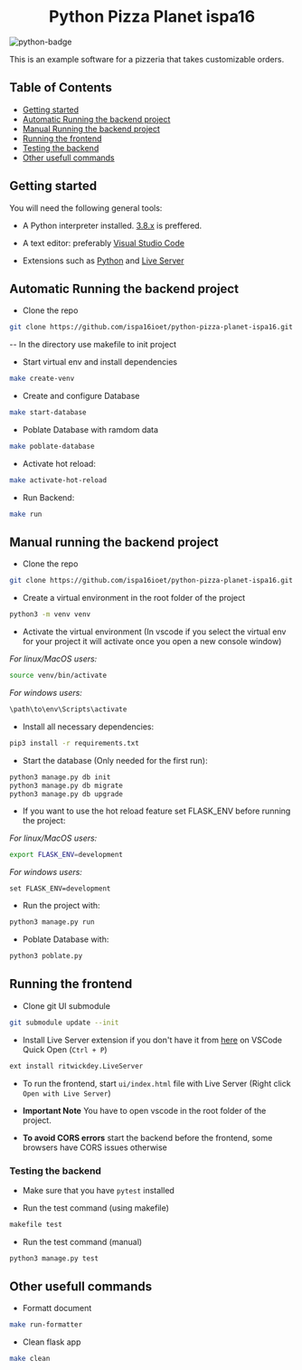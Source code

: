 <h1 align="center"> Python Pizza Planet ispa16</h1>

![python-badge](https://img.shields.io/badge/python-%2314354C.svg?style=for-the-badge&logo=python&logoColor=white)

This is an example software for a pizzeria that takes customizable orders.

## Table of Contents

- [Getting started](#getting-started)
- [Automatic Running the backend project](#Automatic-Running-the-backend-project)
- [Manual Running the backend project](#running-the-backend-project)
- [Running the frontend](#running-the-frontend)
- [Testing the backend](#testing-the-backend)
- [Other usefull commands](#other-usefull-commands)

## Getting started

You will need the following general tools:

- A Python interpreter installed. [3.8.x](https://www.python.org/downloads/release/python-3810/) is preffered.

- A text editor: preferably [Visual Studio Code](https://code.visualstudio.com/download)

- Extensions such as [Python](https://marketplace.visualstudio.com/items?itemName=ms-python.python) and [Live Server](https://marketplace.visualstudio.com/items?itemName=ritwickdey.LiveServer)


## Automatic Running the backend project
- Clone the repo

```bash
git clone https://github.com/ispa16ioet/python-pizza-planet-ispa16.git

```
-- In the directory use makefile to init project
- Start virtual env and install dependencies

```bash
make create-venv

```
- Create and configure Database 

```bash
make start-database

```

- Poblate Database with ramdom data
```bash
make poblate-database

```
- Activate hot reload:
```bash
make activate-hot-reload

```
- Run Backend:
```bash
make run

```

## Manual running the backend project

- Clone the repo

```bash
git clone https://github.com/ispa16ioet/python-pizza-planet-ispa16.git

```

- Create a virtual environment in the root folder of the project

```bash
python3 -m venv venv
```

- Activate the virtual environment (In vscode if you select the virtual env for your project it will activate once you open a new console window)

_For linux/MacOS users:_

```bash
source venv/bin/activate 
```

_For windows users:_

```cmd
\path\to\env\Scripts\activate
```

- Install all necessary dependencies:

```bash
pip3 install -r requirements.txt
```

- Start the database (Only needed for the first run):

```bash
python3 manage.py db init
python3 manage.py db migrate
python3 manage.py db upgrade
```

- If you want to use the hot reload feature set FLASK_ENV before running the project:

_For linux/MacOS users:_

```bash
export FLASK_ENV=development 
```

_For windows users:_

```CMD
set FLASK_ENV=development
```

- Run the project with:

```bash
python3 manage.py run
```
- Poblate Database with:

```bash
python3 poblate.py
```


## Running the frontend

- Clone git UI submodule

```bash
git submodule update --init
```

- Install Live Server extension if you don't have it from [here](https://marketplace.visualstudio.com/items?itemName=ritwickdey.LiveServer) on VSCode Quick Open (`Ctrl + P`)

```bash
ext install ritwickdey.LiveServer
```

- To run the frontend, start `ui/index.html` file with Live Server (Right click `Open with Live Server`)

- **Important Note** You have to open vscode in the root folder of the project.

- **To avoid CORS errors** start the backend before the frontend, some browsers have CORS issues otherwise

### Testing the backend

- Make sure that you have `pytest` installed

- Run the test command (using makefile)
```bash
makefile test
```
- Run the test command (manual)
```bash
python3 manage.py test
```
## Other usefull commands
- Formatt document 

```bash
make run-formatter
```
- Clean flask app  

```bash
make clean
```
